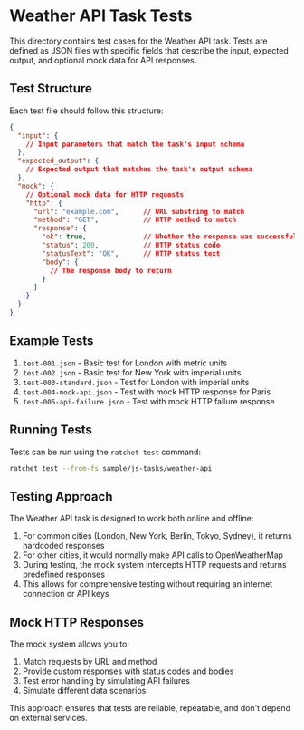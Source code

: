 # Weather API Task Tests

This directory contains test cases for the Weather API task. Tests are defined as JSON files with specific fields that describe the input, expected output, and optional mock data for API responses.

## Test Structure

Each test file should follow this structure:

```json
{
  "input": {
    // Input parameters that match the task's input schema
  },
  "expected_output": {
    // Expected output that matches the task's output schema
  },
  "mock": {
    // Optional mock data for HTTP requests
    "http": {
      "url": "example.com",      // URL substring to match
      "method": "GET",           // HTTP method to match
      "response": {
        "ok": true,              // Whether the response was successful
        "status": 200,           // HTTP status code
        "statusText": "OK",      // HTTP status text
        "body": {
          // The response body to return
        }
      }
    }
  }
}
```

## Example Tests

1. `test-001.json` - Basic test for London with metric units
2. `test-002.json` - Basic test for New York with imperial units
3. `test-003-standard.json` - Test for London with imperial units
4. `test-004-mock-api.json` - Test with mock HTTP response for Paris
5. `test-005-api-failure.json` - Test with mock HTTP failure response

## Running Tests

Tests can be run using the `ratchet test` command:

```bash
ratchet test --from-fs sample/js-tasks/weather-api
```

## Testing Approach

The Weather API task is designed to work both online and offline:

1. For common cities (London, New York, Berlin, Tokyo, Sydney), it returns hardcoded responses
2. For other cities, it would normally make API calls to OpenWeatherMap
3. During testing, the mock system intercepts HTTP requests and returns predefined responses
4. This allows for comprehensive testing without requiring an internet connection or API keys

## Mock HTTP Responses

The mock system allows you to:

1. Match requests by URL and method
2. Provide custom responses with status codes and bodies
3. Test error handling by simulating API failures
4. Simulate different data scenarios

This approach ensures that tests are reliable, repeatable, and don't depend on external services.